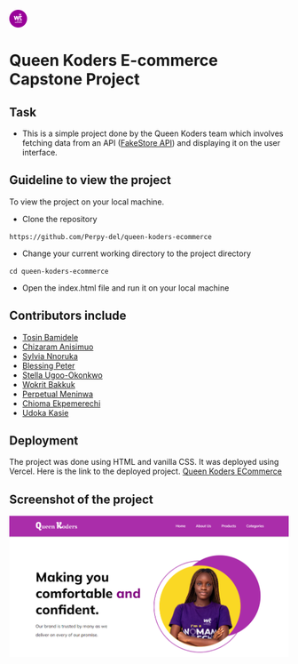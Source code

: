 ![Screenshot of Spotify Logo](./images/favicon-32x32.png)
# Queen Koders E-commerce Capstone Project

## Task

- This is a simple project done by the Queen Koders team which involves fetching data from an API ([FakeStore API](https://fakestoreapi.com/docs)) and displaying it on the user interface.

 ## Guideline to view the project

 To view the project on your local machine.
 - Clone the repository 

 ``https://github.com/Perpy-del/queen-koders-ecommerce``

 - Change your current working directory to the project directory

 ``cd queen-koders-ecommerce``

 - Open the index.html file and run it on your local machine

 ## Contributors include
 - [Tosin Bamidele](https://github.com/TosinMary) 
 - [Chizaram Anisimuo](https://github.com/thezaram)
 - [Sylvia Nnoruka](https://github.com/SYLVIANNORUKA)
 - [Blessing Peter](https://github.com/blessingpeters)
 - [Stella Ugoo-Okonkwo](https://github.com/Ozyugoo)
 - [Wokrit Bakkuk](https://github.com/wokrit)
 - [Perpetual Meninwa](https://github.com/Perpy-del)
 - [Chioma Ekpemerechi](https://github.com/codiadem)
 - [Udoka Kasie](https://github.com/UdokaSuccess)

 ## Deployment
 The project was done using HTML and vanilla CSS. It was deployed using Vercel. Here is the link to the deployed project.
 [Queen Koders ECommerce](https://queen-koders-ecommerce.vercel.app)

 ## Screenshot of the project
![QK ECommerce](./images/ecommerce.png)